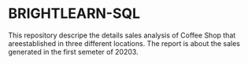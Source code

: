 # BRIGHTLEARN-SQL
This repository descripe the details sales analysis of Coffee Shop that areestablished in three different locations. 
The report is about the sales  generated in the first semeter of 20203. 

